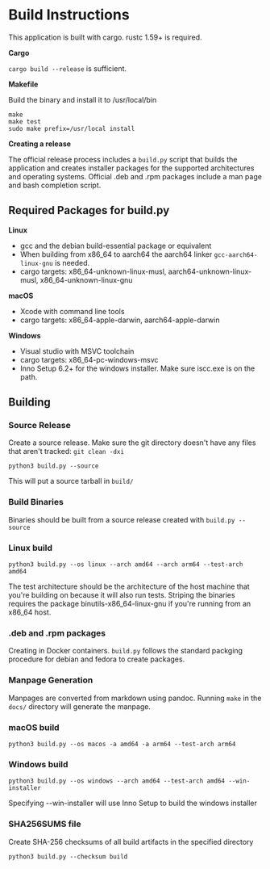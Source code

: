# Build Instructions

This application is built with cargo. rustc 1.59+ is required.

**Cargo**

`cargo build --release` is sufficient.

**Makefile**

Build the binary and install it to /usr/local/bin
```
make
make test
sudo make prefix=/usr/local install
```

**Creating a release**

The official release process includes a `build.py` script that builds the
application and creates installer packages for the supported architectures
and operating systems. Official .deb and .rpm packages include a man page
and bash completion script.

## Required Packages for build.py

**Linux**

- gcc and the debian build-essential package or equivalent
- When building from x86_64 to aarch64 the aarch64 linker
  `gcc-aarch64-linux-gnu` is needed.
- cargo targets: x86_64-unknown-linux-musl, aarch64-unknown-linux-musl,
  x86_64-unknown-linux-gnu

**macOS**

- Xcode with command line tools
- cargo targets: x86_64-apple-darwin, aarch64-apple-darwin

**Windows**

- Visual studio with MSVC toolchain
- cargo targets: x86_64-pc-windows-msvc
- Inno Setup 6.2+ for the windows installer. Make sure iscc.exe is on
  the path.

## Building

### Source Release
Create a source release. Make sure the git directory doesn't have any files
that aren't tracked: `git clean -dxi`

```
python3 build.py --source
```

This will put a source tarball in `build/`

### Build Binaries
Binaries should be built from a source release created with `build.py --source`

### Linux build
```
python3 build.py --os linux --arch amd64 --arch arm64 --test-arch amd64
```

The test architecture should be the architecture of the host machine that
you're building on because it will also run tests. Striping the binaries
requires the package binutils-x86_64-linux-gnu if you're running from an
x86_64 host.

### .deb and .rpm packages
Creating in Docker containers. `build.py` follows the standard packging
procedure for debian and fedora to create packages.

### Manpage Generation
Manpages are converted from markdown using pandoc. Running `make` in the
`docs/` directory will generate the manpage.

### macOS build
```
python3 build.py --os macos -a amd64 -a arm64 --test-arch arm64
```

### Windows build
```
python3 build.py --os windows --arch amd64 --test-arch amd64 --win-installer
```

Specifying --win-installer will use Inno Setup to build the windows
installer

### SHA256SUMS file
Create SHA-256 checksums of all build artifacts in the specified directory

```
python3 build.py --checksum build
```

